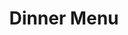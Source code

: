 ---
title: Dinner Menu
subsections:
  - subsection-header: Snacks
    # show-subsection-header: false
    items:
      - name: Popcorn
        price: 12.00
        description: '**rotating flavors**'
        note: '!!FIRE!!'
      - name: Long Division
        price: 12.00
        description: '**rotating flavors**'
        note: '!!FIRE!!'
---